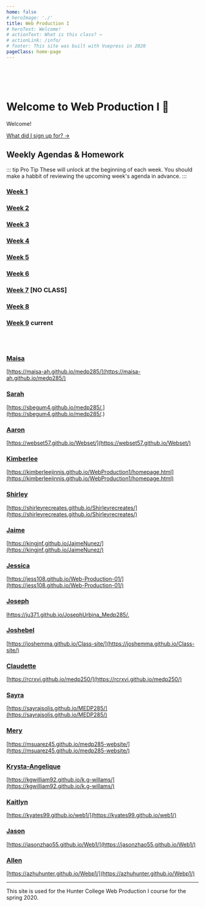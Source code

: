 ```yaml
---
home: false
# heroImage: './'
title: Web Production I
# heroText: Welcome!
# actionText: What is this class? →
# actionLink: /info/
# footer: This site was built with Vuepress in 2020
pageClass: home-page
---
```


<br><br><br>

# Welcome to Web Production I :wave:

Welcome! 

[What did I sign up for? →](./info/)

## Weekly Agendas & Homework 

::: tip Pro Tip
These will unlock at the beginning of each week. You should make a habbit of reviewing the upcoming week's agenda in advance.
:::

### [Week 1](./agendas/week-1)

### [Week 2](./agendas/week-2)

### [Week 3](./agendas/week-3) 

### [Week 4](./agendas/week-4) 

### [Week 5](./agendas/week-5)

### [Week 6](./agendas/week-6) 


### [Week 7](./agendas/week-7-disabled) [NO CLASS]

### [Week 8](./agendas/week-8 ) 

### [Week 9](./agendas/week-9) <span class="current">current</span>
<!--
### [Week 10](./agendas/week-10-disabled)

### [Week 11](./agendas/week-11-disabled)

### [Week 12](./agendas/week-12-disabled)

### [Week 13](./agendas/week-13-disabled)

### [Week 14](./agendas/week-14-disabled)

### [Week 15](./agendas/week-15-disabled) -->

<br><br>

<div v-for="i in 1">

### [Maisa](link_profile)

[https://maisa-ah.github.io/medp285/](https://maisa-ah.github.io/medp285/)

### [Sarah](link_profile)

[https://sbegum4.github.io/medp285/.](https://sbegum4.github.io/medp285/.)

### [Aaron](link_profile)

[https://webset57.github.io/Webset/](https://webset57.github.io/Webset/)

### [Kimberlee](link_profile)

[https://kimberleejinnis.github.io/WebProduction1/homepage.html](https://kimberleejinnis.github.io/WebProduction1/homepage.html)

### [Shirley](link_profile)

[https://shirleyrecreates.github.io/Shirleyrecreates/](https://shirleyrecreates.github.io/Shirleyrecreates/)

### [Jaime](link_profile)

[https://kingjnf.github.io/JaimeNunez/](https://kingjnf.github.io/JaimeNunez/)

### [Jessica](link_profile)

[https://jess108.github.io/Web-Production-01/](https://jess108.github.io/Web-Production-01/)

### [Joseph](link_profile)

[lhttps://ju371.github.io/JosephUrbina_Medp285/.](https://ju371.github.io/JosephUrbina_Medp285/.)

### [Joshebel](link_profile)

[https://joshemma.github.io/Class-site/](https://joshemma.github.io/Class-site/)

### [Claudette](link_profile)

[https://rcrxvi.github.io/medp250/](https://rcrxvi.github.io/medp250/)

### [Sayra](link_profile)

[https://sayrajsolis.github.io/MEDP285/](https://sayrajsolis.github.io/MEDP285/)

### [Mery](link_profile)

[https://msuarez45.github.io/medp285-website/](https://msuarez45.github.io/medp285-website/)

### [Krysta-Angelique](link_profile)

[https://kgwilliam92.github.io/k.g-willams/](https://kgwilliam92.github.io/k.g-willams/)

### [Kaitlyn](link_profile)

[https://kyates99.github.io/web1/](https://kyates99.github.io/web1/)

### [Jason](link_profile)

[https://jasonzhao55.github.io/Web1/](https://jasonzhao55.github.io/Web1/)

### [Allen](link_profile)

[https://azhuhunter.github.io/Webp1/](https://azhuhunter.github.io/Webp1/)

</div>

---

This site is used for the Hunter College Web Production I course for the spring 2020.

